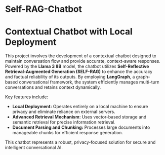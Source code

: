 # Self-RAG-Chatbot
# Contextual Chatbot with Local Deployment  

This project involves the development of a contextual chatbot designed to maintain conversation flow and provide accurate, context-aware responses. Powered by the **Llama 3 8B** model, the chatbot utilizes **Self-Reflective Retrieval-Augmented Generation (SELF-RAG)** to enhance the accuracy and factual reliability of its outputs. By employing **LangGraph**, a graph-based conversational framework, the system efficiently manages multi-turn conversations and retains context dynamically.  

Key features include:  
- **Local Deployment:** Operates entirely on a local machine to ensure privacy and eliminate reliance on external servers.  
- **Advanced Retrieval Mechanism:** Uses vector-based storage and semantic retrieval for precise information retrieval.  
- **Document Parsing and Chunking:** Processes large documents into manageable chunks for efficient response generation.  

This chatbot represents a robust, privacy-focused solution for secure and intelligent conversational AI.  
